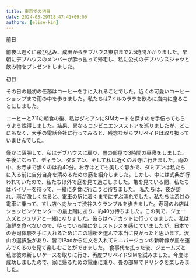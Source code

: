 ```yaml
---
title: 東京での初日 
date: 2024-03-29T18:47:41+09:00
authors: [elise-kin]
---
```

前日

前夜は遅くに飛び込み、成田からデブハウス東京まで2.5時間かかりました。早朝にデブハウスのメンバーが酔っ払って帰宅し、私に公式のデブハウスシャツと飲み物をプレゼントしました。

初日

その日の最初の任務はコーヒーを手に入れることでした。近くの可愛いコーヒーショップまで雨の中を歩きました。私たちは7ドルのラテを飲みに店内に座ることにしました。

コーヒーと711の朝食の後、私はダミアンにSIMカードを探すのを手伝ってもらうよう説得しました。結果、異なるコンビニエンスストアを巡りましたが、どこにもなく、大手の電話会社に行ってみると、残念ながらプリペイドは取り扱っていませんでした。

僅かに落胆して、私はデブハウスに戻り、畳の部屋で3時間の昼寝をしました。
午後になって、ディラン、ダミアン、そして私は近くのお寺に行きました。雨の中、お寺まで歩くのは約40分。お寺はとても美しく静かで、ダミアンは私たちに入る前に自分自身を清めるための筋を紹介しました。しかし、中には式典が行われていたので、私たちは外で庭を見て過ごしました。亀を見ている間、私たちはバイリーを待って、一緒に夕食に行こうと待ちました。
私たちは、夜が訪れ、雨が激しくなると、電車の駅に着くまでにずぶ濡れでした。私たちは渋谷の電車に乗って、すし店へ向かって渋谷スクランブルを歩きました。寿司のお店はショッピングセンターの最上階にあり、約40分待ちました。この列で、ジェームズとジュリアと一緒になりました。彼らはヘアカットに行ってきました。私は海鮮を食べないので、待っている間に少しストレスを感じていましたが、日本での寿司体験を手に入れるためにこの場所を選んで本当に良かったと思います。沢山の選択肢があり、皆でiPadから注文を入れてミニバージョンの新幹線が皿を運んでくるのを見て楽しむことができました。
食事代を払った後、ジェームズと私は彼の新しいケースを取りに行き、再度プリペイドSIMを試みました。今度は成功しましたので、家に帰るための電車に乗り、畳の部屋でドリンクを楽しみました。